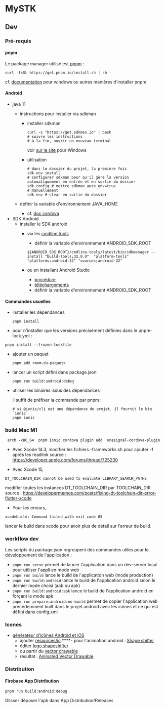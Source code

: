 # MySTK

## Dev

### Pré-requis

#### pnpm

Le package manager utilisé est [pnpm][why pnpm] :


```shell
curl -fsSL https://get.pnpm.io/install.sh | sh -
```

cf. [documentation][install pnpm] pour windows ou autres manières d'installer pnpm.

[why pnpm]: https://pnpm.io/motivation
[install pnpm]: https://pnpm.io/installation#on-posix-systems

#### Android

- java 11
  - instructions pour installer via sdkman
    - installer sdkman

      ```shell
      curl -s "https://get.sdkman.io" | bash
      # suivre les instructions
      # à la fin, ouvrir un nouveau terminal
      ```
  
      voir [sur le site][sdkman install] pour Windows

    - utilisation

      ```shell
      # dans le dossier du projet, la première fois
      sdk env install
      # configurer sdkman pour qu'il gère la version automatiquement en entrée et en sortie du dossier
      sdk config # mettre sdkman_auto_env=true
      # manuellement
      sdk env # clear en sortie du dossier
      ```

  - définir la variable d'environnement JAVA_HOME
    - cf. [doc cordova][set env vars]
- SDK Android
  - installer le SDK android
    - via les [cmdline tools][]
      - définir la variable d'environnement ANDROID_SDK_ROOT

      ```shell
      ${ANDROID_SDK_ROOT}/cmdline-tools/latest/bin/sdkmanager --install "build-tools;32.0.0"  "platform-tools"  "platforms;android-32" "sources;android-32"
      ```

    - ou en installant Android Studio
      - [procédure][install Android studio]
      - [téléchargements][Android Studio downloads]
      - définir la variable d'environnement ANDROID_SDK_ROOT
   

[sdkman install]: https://sdkman.io/install
[set env vars]: https://cordova.apache.org/docs/en/11.x/guide/platforms/android/index.html#setting-environment-variables
[cmdline tools]: https://developer.android.com/studio?hl=fr#command-tools:~:text=Command%20line%20tools%20only
[install Android studio]: https://developer.android.com/studio/install?hl=frs
[Android Studio downloads]: https://developer.android.com/studio?hl=fr#command-tools:~:text=Android%20Studio%20downloads

#### Commandes usuelles

- installer les dépendances  

  ```shell
  pnpm install
  ```

- pour n'installer que les versions précisément définies dans le pnpm-lock.yml :

```shell
pnpm install --frozen-lockfile
```
  
- ajouter un paquet

  ```shell
  pnpm add <nom-du-paquet>
  ```

- lancer un script défini dans package.json

  ```shell
  pnpm run build:android:debug
  ```

- utiliser les binaires issus des dépendances

  il suffit de préfixer la commande par pnpm :

  ```shell
  # si @ionic/cli est une dépendance du projet, il fournit le bin `ionic`
  pnpm ionic 
  ```
  
### build Mac M1 
```
 arch -x86_64  pnpm ionic cordova plugin add  onesignal-cordova-plugin
```

- Avec Xcode 14.3, modifier les fichiers -frameworks.sh pour ajouter -f après les readlink 
source : https://developer.apple.com/forums/thread/725230

- Avec Xcode 15, 
```
DT_TOOLCHAIN_DIR cannot be used to evaluate LIBRARY_SEARCH_PATHS
```
modifier toutes les instances DT_TOOLCHAIN_DIR par TOOLCHAIN_DIR
source : https://developermemos.com/posts/fixing-dt-toolchain-dir-error-flutter-xcode

- Pour les erreurs, 
```
xcodebuild: Command failed with exit code 65
```
lancer le build dans xcode pour avoir plus de détail sur l'erreur de build. 

### workflow dev

Les scripts du package.json regroupent des commandes utiles pour le développement de l'application : 

- `pnpm run serve` permet de lancer l'application dans un dev-server local pour utiliser l'appli en mode web
- `pnpm run build` lance le build de l'application web (mode production)
- `pnpm run build:android` lance le build de l'application android selon le dernier mode choisi (aab ou apk)
- `pnpm run build:android:apk` lance le build de l'application android en forçant le mode apk
- `pnpm run prepare:android:no-build` permet de copier l'application web précédemment built dans le projet android avec les icônes et ce qui est défini dans config.xml

### Icones

- [générateur d'icônes Android et iOS][iconKitchen icon]
  - ajouter [resources/ic][ic-logo-svg]
****- pour l'animation android : [Shape shifter][]
  - éditer [logo.shapeshifter][]
  - ou partir du [vector drawable][]
  - résultat : [Animated Vector Drawable][avd]

[iconKitchen icon]: https://icon.kitchen/i/H4sIAAAAAAAAA1WQwUrEMBCG32W8dmFtXaQ9ugcRFYTtTWSZNmkaNmlikipl2Xd3Jl1BL23zZeab6X%2BGLzSzjNCcQWA4taO0EpoUZllAp9rF0wlUQKHllKCAxAUCmgFNpJJB7Y32GBILoqQXCDngbLhW924igEIce2ctCy7ccrVqi0pSWacOI2YSP2cderPCvTMuELy52%2B7KWmT2%2BLsITev5%2FvZfQUYlo6qq7uuKEE6KfM2m3ubRb7SMnhT3J%2BeJl7sCglYjKfN351Jy9nowclg59frY6sQqeF0O7TOpfXwg0Z%2FxPj7lP17T8%2FEFFzdzJCNdDtrICTlcyuVol5hOnIZ1Yjac%2FzutKoLTLNIu0vNbdiw1uGxickHCx%2BUHTDmhga8BAAA%3D
[ic-logo-svg]: ./resources/ic-logo%20mySTK.svg
[Shape shifter]: https://shapeshifter.design/
[logo.shapeshifter]: ./logo.shapeshifter
[vector drawable]: ./logo.xml
[avd]: ./animated_logo.xml


### Distribution

#### Firebase App Distribution

```shell
pnpm run build:android:debug
```

Glisser déposer l'apk dans App Distribution/Releases

